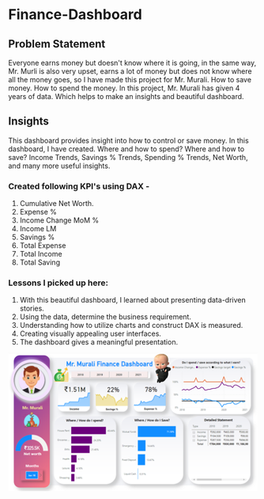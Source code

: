 # Finance-Dashboard

## Problem Statement
Everyone earns money but doesn't know where it is going, in the same way, Mr. Murli is also very upset, earns a lot of money but does not know where all the money goes, so I have made this project for Mr. Murali. How to save money. How to spend the money. In this project, Mr. Murali has given 4 years of data. Which helps to make an insights and beautiful dashboard.

## Insights
This dashboard provides insight into how to control or save money. 
In this dashboard, I have created. Where and how to spend?
Where and how to save? Income Trends, Savings % Trends, Spending % Trends, Net Worth, and many more useful insights.
 
### Created following KPI's using DAX -
1. Cumulative Net Worth.
2. Expense %
3. Income Change MoM %
4. Income LM 
5. Savings %
6. Total Expense
7. Total Income
8. Total Saving

### Lessons I picked up here:
1. With this beautiful dashboard, I learned about presenting data-driven stories.
2. Using the data, determine the business requirement.
3. Understanding how to utilize charts and construct DAX is measured.
4. Creating visually appealing user interfaces.
5. The dashboard gives a meaningful presentation.

![](https://github.com/sandeeptomar007/Finance-Dashboard/blob/main/Finance%20Dashborad.png)
